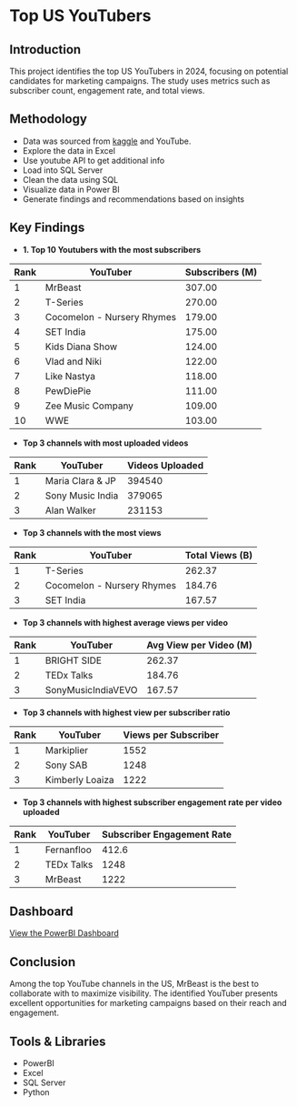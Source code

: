 # Top US YouTubers

## Introduction
This project identifies the top US YouTubers in 2024, focusing on potential candidates for marketing campaigns. The study uses metrics such as subscriber count, engagement rate, and total views.

## Methodology
- Data was sourced from [kaggle](https://www.kaggle.com/datasets/bhavyadhingra00020/top-100-social-media-influencers-2024-countrywise?resource=download) and YouTube.
- Explore the data in Excel
- Use youtube API to get additional info
- Load into SQL Server
- Clean the data using SQL
- Visualize data in Power BI
- Generate findings and recommendations based on insights

## Key Findings
- **1. Top 10 Youtubers with the most subscribers**

| Rank | YouTuber                   | Subscribers (M) |
| ---- | -------------------------- | --------------- | 
| 1    | MrBeast                    | 307.00          | 
| 2    | T-Series                   | 270.00          | 
| 3    | Cocomelon - Nursery Rhymes | 179.00          | 
| 4    | SET India                  | 175.00          | 
| 5    | Kids Diana Show            | 124.00          | 
| 6    | Vlad and Niki              | 122.00          |
| 7    | Like Nastya                | 118.00          | 
| 8    | PewDiePie                  | 111.00          |
| 9    | Zee Music Company          | 109.00          | 
| 10   | WWE                        | 103.00          | 

- **Top 3 channels with most uploaded videos**

| Rank | YouTuber          | Videos Uploaded |
| ---- | ----------------- | --------------- |
| 1    | Maria Clara & JP  | 394540          |
| 2    | Sony Music India  | 379065          |
| 3    | Alan Walker       | 231153          |

- **Top 3 channels with the most views**

| Rank | YouTuber                     | Total Views (B) |
| ---- | ---------------------------- | --------------- |
| 1    | T-Series                     | 262.37          |
| 2    | Cocomelon - Nursery Rhymes   | 184.76          |
| 3    | SET India                    | 167.57          |

- **Top 3 channels with highest average views per video**

| Rank | YouTuber            | Avg View per Video (M) |
| ---- | ------------------- | ---------------------- |
| 1    | BRIGHT SIDE         | 262.37                 |
| 2    | TEDx Talks          | 184.76                 |
| 3    | SonyMusicIndiaVEVO  | 167.57                 |

- **Top 3 channels with highest view per subscriber ratio**

| Rank | YouTuber            | Views per Subscriber   |
| ---- | ------------------- | ---------------------- |
| 1    | Markiplier          | 1552                   |
| 2    | Sony SAB            | 1248                   |
| 3    | Kimberly Loaiza     | 1222                   |

- **Top 3 channels with highest subscriber engagement rate per video uploaded**

| Rank | YouTuber   | Subscriber Engagement Rate|
| ---- | -----------| ------------------------- |
| 1    | Fernanfloo | 412.6                     |
| 2    | TEDx Talks | 1248                      |
| 3    | MrBeast    | 1222                      |

## Dashboard
[View the PowerBI Dashboard](https://github.com/jamesaje/Youtubers_2024/blob/main/assets/images/top_US_youtubers.pdf)

## Conclusion
Among the top YouTube channels in the US, MrBeast is the best to collaborate with to maximize visibility. The identified YouTuber presents excellent opportunities for marketing campaigns based on their reach and engagement.

## Tools & Libraries
- PowerBI
- Excel
- SQL Server
- Python
